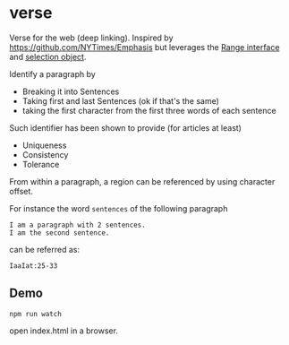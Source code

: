 # verse

Verse for the web (deep linking). Inspired by
https://github.com/NYTimes/Emphasis but leverages the
[Range interface](https://developer.mozilla.org/en-US/docs/Web/API/Range)
and
[selection object](https://developer.mozilla.org/en-US/docs/Web/API/Selection).

Identify a paragraph by

- Breaking it into Sentences
- Taking first and last Sentences (ok if that's the same)
- taking the first character from the first three words of each sentence

Such identifier has been shown to provide (for articles at least)

- Uniqueness
- Consistency
- Tolerance

From within a paragraph, a region can be referenced by using character
offset.

For instance the word ```sentences``` of the following paragraph

    I am a paragraph with 2 sentences.
    I am the second sentence.

can be referred as:

```IaaIat:25-33```


## Demo

```npm run watch```

open index.html in a browser.
